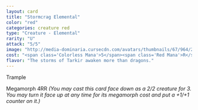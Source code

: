```yaml
---
layout: card
title: "Stormcrag Elemental"
color: "red"
categories: creature red
type: "Creature - Elemental"
rarity: "U"
attack: "5/5"
image: "http://media-dominaria.cursecdn.com/avatars/thumbnails/67/964/200/283/635610610067941429.png"
cost: "<span class='Colorless Mana'>5</span><span class='Red Mana'>R</span>"
flavor: "The storms of Tarkir awaken more than dragons."
---
```


Trample

Megamorph <span class="tip mana-icon mana-colorless-04" title="4 Colorless Mana">4</span><span class="tip mana-icon mana-red" title="1 Red Mana">R</span><span class="tip mana-icon mana-red" title="1 Red Mana">R</span> <em>(You may cast this card face down as a 2/2 creature for <span class="tip mana-icon mana-colorless-03" title="3 Colorless Mana">3</span>. You may turn it face up at any time for its megamorph cost and put a +1/+1 counter on it.)</em>
